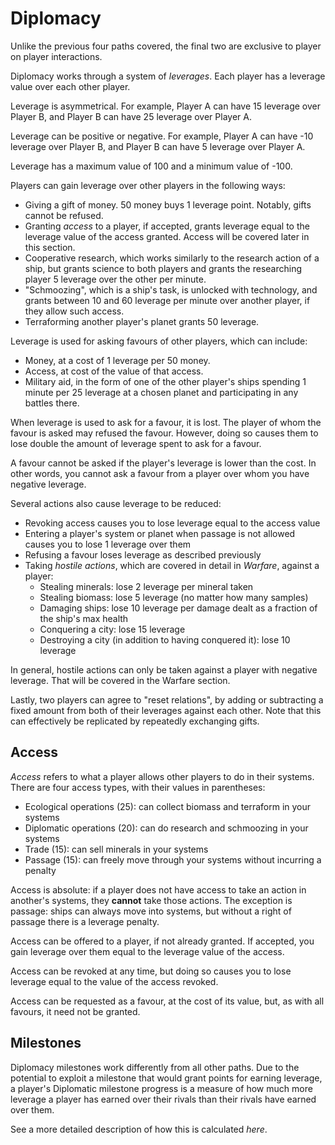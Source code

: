 # Diplomacy

Unlike the previous four paths covered, the final two are exclusive to player on player interactions. 

Diplomacy works through a system of *leverages*. Each player has a leverage value over each other player. 

Leverage is asymmetrical. For example, Player A can have 15 leverage over Player B, and Player B can have 25 leverage
over Player A. 

Leverage can be positive or negative. For example, Player A can have -10 leverage over Player B, and Player B can have 
5 leverage over Player A.

Leverage has a maximum value of 100 and a minimum value of -100.

Players can gain leverage over other players in the following ways:
 - Giving a gift of money. 50 money buys 1 leverage point. Notably, gifts cannot be refused.
 - Granting *access* to a player, if accepted, grants leverage equal to the leverage value of the access granted. Access will be covered later in this section.
 - Cooperative research, which works similarly to the research action of a ship, but grants science to both players and grants the researching player 5 leverage over the other per minute.
 - "Schmoozing", which is a ship's task, is unlocked with technology, and grants between 10 and 60 leverage per minute over another player, if they allow such access.
 - Terraforming another player's planet grants 50 leverage.

Leverage is used for asking favours of other players, which can include:
 - Money, at a cost of 1 leverage per 50 money.
 - Access, at cost of the value of that access.
 - Military aid, in the form of one of the other player's ships spending 1 minute per 25 leverage at a chosen planet and participating in any battles there.

When leverage is used to ask for a favour, it is lost. The player of whom the favour is asked may refused the favour. However, doing so
causes them to lose double the amount of leverage spent to ask for a favour. 

A favour cannot be asked if the player's leverage is lower than the cost. In other words, you cannot ask a favour from a player over whom you have negative leverage.

Several actions also cause leverage to be reduced:
- Revoking access causes you to lose leverage equal to the access value
- Entering a player's system or planet when passage is not allowed causes you to lose 1 leverage over them
- Refusing a favour loses leverage as described previously
- Taking *hostile actions*, which are covered in detail in *Warfare*, against a player:
  - Stealing minerals: lose 2 leverage per mineral taken
  - Stealing biomass: lose 5 leverage (no matter how many samples)
  - Damaging ships: lose 10 leverage per damage dealt as a fraction of the ship's max health
  - Conquering a city: lose 15 leverage
  - Destroying a city (in addition to having conquered it): lose 10 leverage

In general, hostile actions can only be taken against a player with negative leverage. That will be covered in the Warfare section.

Lastly, two players can agree to "reset relations", by adding or subtracting a fixed amount from both of their leverages against each other. Note that this can effectively be replicated by repeatedly exchanging gifts. 

## Access

*Access* refers to what a player allows other players to do in their systems. There are four access types, with their 
values in parentheses:
 - Ecological operations (25): can collect biomass and terraform in your systems
 - Diplomatic operations (20): can do research and schmoozing in your systems
 - Trade (15): can sell minerals in your systems
 - Passage (15): can freely move through your systems without incurring a penalty

Access is absolute: if a player does not have access to take an action in another's systems, they __cannot__ take those actions. The exception is passage: ships can always move into systems, but without a right of passage there is a leverage penalty.

Access can be offered to a player, if not already granted. If accepted, you gain leverage over them equal to the leverage value of the access. 

Access can be revoked at any time, but doing so causes you to lose leverage equal to the value of the access revoked.

Access can be requested as a favour, at the cost of its value, but, as with all favours, it need not be granted.

## Milestones

Diplomacy milestones work differently from all other paths. Due to the potential to exploit a milestone that would grant points for earning leverage, a player's Diplomatic milestone progress is a measure of how much more leverage a player has earned over their rivals than their rivals have earned over them.

See a more detailed description of how this is calculated *here*.
